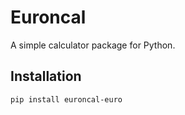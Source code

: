 # Euroncal

A simple calculator package for Python.

## Installation

```bash
pip install euroncal-euro